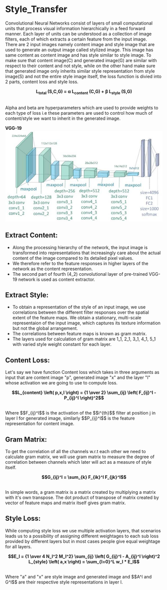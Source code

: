 # Style_Transfer
Convolutional Neural Networks consist of layers of small computational units that process visual information hierarchically in a feed forward manner. Each layer of units can be understood as a collection of image filters, each of which extracts a certain feature from the input image.  
There are 2 input images namely content image and style image that are used to generate an output image called stylized image. This image has same content as content image and has style similar to style image. To make sure that content image(C) and generated image(G) are similar with respect to their content and not style, while on the other hand make sure that generated image only inherits similar style representation from style image(S) and not the entire style image itself, the loss function is divied into 2 parts, content loss and style loss.<br>
<p align='center'>
  <b>
    L<sub>total</sub> (S,C,G) = α L<sub>content</sub> (C,G) + β L<sub>style</sub> (S,G)
  </b>
</p><br>
Alpha and beta are hyperparameters which are used to provide weights to each type of loss i.e these parameters are used to control how much of content/style we want to inherit in the generated image.<br>

**VGG-19**<br>
![VGG-19 layers](https://raw.githubusercontent.com/DiwakarBasnet/Style_Transfer/main/VGG-19.jpg?token=GHSAT0AAAAAABYAO27KKLDR3CPCMOZ4SARUY5GR4EQ)

## Extract Content:
* Along the processing hierarchy of the network, the input image is transformed into representations that increasingly care about the actual content of the image compared to its detailed pixel values.
* We therefore refer to the feature responses in higher layers of the network as the content representation.
* The second part of fourth (4_2) convolutional layer of pre-trained VGG-19 network is used as content extractor.

## Extract Style:
* To obtain a representation of the style of an input image, we use correlations between the different filter responses over the spatial extent of the feature maps. We obtain a stationary, multi-scale representaion of the input image, which captures its texture information but not the global arrangement.
* The correlations between feature maps is known as gram matrix.
* The layers used for calculation of gram matrix are 1_1, 2_1, 3_1, 4_1, 5_1 with varied style weight constant for each layer.

## Content Loss:
Let's say we have function Content loss which takes in three arguments as input that are content image "p", generated image "x" and the layer "l" whose activation we are going to use to compute loss.<br>
<p align='center'>
  <b>
    $$L_{content} \left( p,x,l \right) =  {1 \over 2} \sum_{ij} \left( F_{ij}^l - P_{ij}^l \right)^2$$
  </b>
</p><br>
Where 
$$F_{ij}^l$$ 
is the activation of the 
$$i^{th}$$ 
filter at position j in layer l for generated image, similarly 
$$P_{ij}^l$$ 
is the feature representation for content image.

## Gram Matrix:
To get the correlation of all the channels w.r.t each other we need to calculate gram matrix, we will use gram matrix to measure the degree of correlation between channels which later will act as a measure of style itself.<br>
<p align='center'>
  <b>
    $$G_{ij}^l = \sum_{k} F_{ik}^l F_{jk}^l$$
  </b>
</p><br>
In simple words, a gram matrix is a matrix created by multiplying a matrix with it's own transpose. The dot product of transpose of matrix created by vector of feature maps and matrix itself gives gram matrix.

## Style Loss:
While computing style loss we use multiple activation layers, that scenarios leads us to a possibility of assigning different weightages to each sub loss provided by different layers but in most cases people give equal weightage for all layers.<br>
<p align='center'>
  <b>
    $$E_l = {1 \over 4 N_l^2 M_l^2} \sum_{ij} \left( G_{ij}^l - A_{ij}^l \right)^2 <br>
    L_{style} \left( a,x \right) = \sum_{l=0}^L w_l * E_l$$
  </b>
</p><br>
Where "a" and "x" are style image and generated image and 
$$A^l and G^l$$ 
are their respective style representations in layer l.
